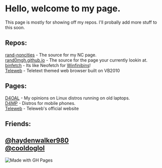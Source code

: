# Hello, welcome to my page.
This page is mostly for showing off my repos. I'll probally add more stuff to this soon.
## Repos:
[rand-noncities](https://github.com/rand0mgh/rand-noncities) - The source for my NC page.  
[rand0mgh.github.io](https://github.com/rand0mgh/rand0m.github.io) - The source for the page your currently lookin at.  
[binfetch](https://github.com/rand0mgh/binfetch) - Its like Neofetch for [Winfinibins](https://github.com/WindevStudios/Winfinibins)!  
[Teleweb](https://github.com/rand0mgh/teleweb) - Teletext themed web browser built on VB2010
## Pages:
[D4OAL](https://rand0mgh.github.io/distros) - My opinions on Linux distros running on old laptops.  
[D4MP](https://rand0mgh.github.io/d4mp) - Distros for mobile phones.  
[Teleweb](https://rand0mgh.github.io/teleweb) - Teleweb's official website
## Friends:
[@haydenwalker980](https://github.com/haydenwalker980)  
[@cooldoglol](https://github.com/cooldoglol)  
-------------------  
![Made with GH Pages](https://img.shields.io/badge/Made%20with-GitHub%20Pages-lightgrey?style=flat-square&logo=github)

